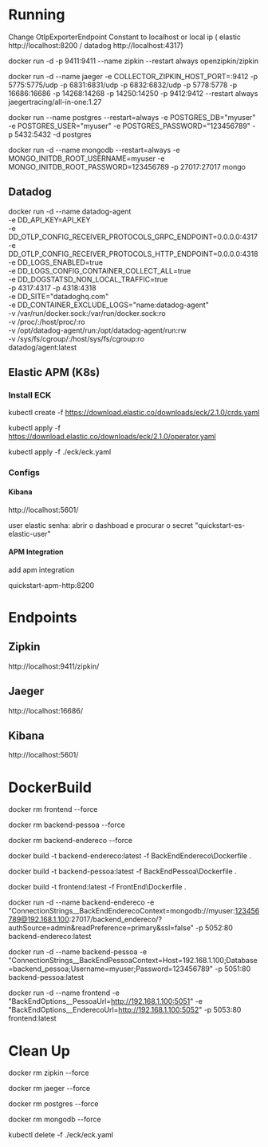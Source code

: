 # Running

Change OtlpExporterEndpoint Constant to localhost or local ip ( elastic http://localhost:8200 / datadog http://localhost:4317)

docker run -d -p 9411:9411 --name zipkin --restart always openzipkin/zipkin

docker run -d --name jaeger -e COLLECTOR_ZIPKIN_HOST_PORT=:9412 -p 5775:5775/udp -p 6831:6831/udp   -p 6832:6832/udp   -p 5778:5778   -p 16686:16686   -p 14268:14268   -p 14250:14250  -p 9412:9412 --restart always  jaegertracing/all-in-one:1.27

docker run --name postgres --restart=always -e POSTGRES_DB="myuser" -e POSTGRES_USER="myuser" -e POSTGRES_PASSWORD="123456789" -p 5432:5432 -d postgres

docker run -d --name mongodb  --restart=always -e MONGO_INITDB_ROOT_USERNAME=myuser -e MONGO_INITDB_ROOT_PASSWORD=123456789 -p 27017:27017 mongo

## Datadog

docker run -d --name datadog-agent \
           -e DD_API_KEY=API_KEY \
           -e DD_OTLP_CONFIG_RECEIVER_PROTOCOLS_GRPC_ENDPOINT=0.0.0.0:4317 \
           -e DD_OTLP_CONFIG_RECEIVER_PROTOCOLS_HTTP_ENDPOINT=0.0.0.0:4318 \
           -e DD_LOGS_ENABLED=true \
           -e DD_LOGS_CONFIG_CONTAINER_COLLECT_ALL=true \
           -e DD_DOGSTATSD_NON_LOCAL_TRAFFIC=true \
           -p 4317:4317 -p 4318:4318 \
           -e DD_SITE="datadoghq.com" \
           -e DD_CONTAINER_EXCLUDE_LOGS="name:datadog-agent" \
           -v /var/run/docker.sock:/var/run/docker.sock:ro \
           -v /proc/:/host/proc/:ro \
           -v /opt/datadog-agent/run:/opt/datadog-agent/run:rw \
           -v /sys/fs/cgroup/:/host/sys/fs/cgroup:ro \
           datadog/agent:latest


## Elastic APM (K8s)

### Install ECK 

kubectl create -f https://download.elastic.co/downloads/eck/2.1.0/crds.yaml

kubectl apply -f https://download.elastic.co/downloads/eck/2.1.0/operator.yaml

kubectl apply -f ./eck/eck.yaml

### Configs

#### Kibana 

http://localhost:5601/

user elastic
senha:
    abrir o dashboad e procurar o secret "quickstart-es-elastic-user"

#### APM Integration

add apm integration

quickstart-apm-http:8200

# Endpoints

## Zipkin

http://localhost:9411/zipkin/

## Jaeger

http://localhost:16686/

## Kibana 

http://localhost:5601/


# DockerBuild

docker rm frontend --force

docker rm backend-pessoa --force

docker rm backend-endereco --force

docker build -t backend-endereco:latest -f BackEndEndereco\Dockerfile .

docker build -t backend-pessoa:latest -f BackEndPessoa\Dockerfile .

docker build -t frontend:latest -f FrontEnd\Dockerfile .

docker run -d --name backend-endereco -e "ConnectionStrings__BackEndEnderecoContext=mongodb://myuser:123456789@192.168.1.100:27017/backend_endereco/?authSource=admin&readPreference=primary&ssl=false" -p 5052:80 backend-endereco:latest

docker run -d --name backend-pessoa -e "ConnectionStrings__BackEndPessoaContext=Host=192.168.1.100;Database=backend_pessoa;Username=myuser;Password=123456789" -p 5051:80 backend-pessoa:latest

docker run -d --name frontend  -e "BackEndOptions__PessoaUrl=http://192.168.1.100:5051"  -e "BackEndOptions__EnderecoUrl=http://192.168.1.100:5052" -p 5053:80 frontend:latest



# Clean Up

docker rm zipkin --force

docker rm jaeger --force

docker rm postgres --force

docker rm mongodb --force

kubectl delete -f ./eck/eck.yaml
